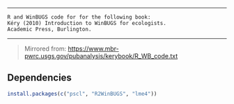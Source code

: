 
---
    R and WinBUGS code for for the following book:          
    Kéry (2010) Introduction to WinBUGS for ecologists.       
    Academic Press, Burlington.			    
---

> Mirrored from: https://www.mbr-pwrc.usgs.gov/pubanalysis/kerybook/R_WB_code.txt

## Dependencies

```r
install.packages(c("pscl", "R2WinBUGS", "lme4"))
```
